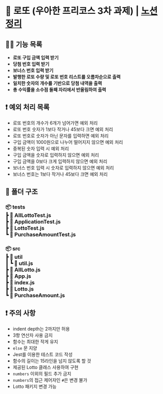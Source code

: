 # 🥇 로또 (우아한 프리코스 3차 과제) | [노션 정리](https://almond-drip-5f0.notion.site/3-126221c9c5138176b3caca70b1bf4a0b)

## 🧑‍🎨 기능 목록

- **로또 구입 금액 입력 받기**
- **당첨 번호 입력 받기**
- **보너스 번호 입력 받기**
- **발행한 로또 수량 및 로또 번호 리스트를 오름차순으로 출력**
- **일치한 숫자의 개수를 기반으로 당첨 내역을 출력**
- **총 수익률을 소수점 둘째 자리에서 반올림하여 출력**

## ❗ 예외 처리 목록

- 로또 번호의 개수가 6개가 넘어가면 예외 처리
- 로또 번호 숫자가 1보다 작거나 45보다 크면 예외 처리
- 로또 번호로 숫자가 아닌 문자를 입력하면 예외 처리
- 구입 금액이 1000원으로 나누어 떨어지지 않으면 예외 처리
- 중복된 숫자 입력 시 예외 처리
- 구입 금액을 숫자로 입력하지 않으면 예외 처리
- 구입 금액을 0보다 크게 입력하지 않으면 예외 처리
- 보너스 번호 입력 시 숫자로 입력하지 않으면 예외 처리
- 보너스 번호는 1보다 작거나 45보다 크면 예외 처리

## 📂 폴더 구조

<h3>📦 tests<br>┣ 📜 AllLottoTest.js<br>┣ 📜 ApplicationTest.js<br>┣ 📜 LottoTest.js<br>┗ 📜 PurchaseAmountTest.js</h3>

<h3>
  📦 src<br>┣ 📂 util<br>┃ ┗ 📜 util.js<br>┣ 📜 AllLotto.js<br>┣ 📜 App.js<br>┣ 📜 index.js<br>┣ 📜 Lotto.js<br>┗ 📜 PurchaseAmount.js
</h3>

## ❗ 주의 사항

- indent depth는 2까지만 허용
- 3항 연산자 사용 금지
- 함수는 최대한 작게 유지
- `else` 문 지양
- Jest를 이용한 테스트 코드 작성
- 함수의 길이는 15라인을 넘지 않도록 할 것
- 제공된 Lotto 클래스 사용하여 구현
- `numbers` 이외의 필드 추가 금지
- `numbers`의 접근 제어자인 `#`은 변경 불가
- Lotto 패키지 변경 가능

